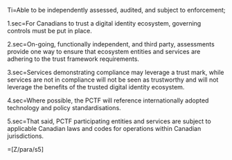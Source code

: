 Ti=Able to be independently assessed, audited, and subject to enforcement;

1.sec=For Canadians to trust a digital identity ecosystem, governing controls must be put in place. 

2.sec=On-going, functionally independent, and third party, assessments provide one way to ensure that ecosystem entities and services are adhering to the trust framework requirements.

3.sec=Services demonstrating compliance may leverage a trust mark, while services are not in compliance will not be seen as trustworthy and will not leverage the benefits of the trusted digital identity ecosystem.

4.sec=Where possible, the PCTF will reference internationally adopted technology and policy standardisations.

5.sec=That said, PCTF participating entities and services are subject to applicable Canadian laws and codes for operations within Canadian jurisdictions.

=[Z/para/s5]
